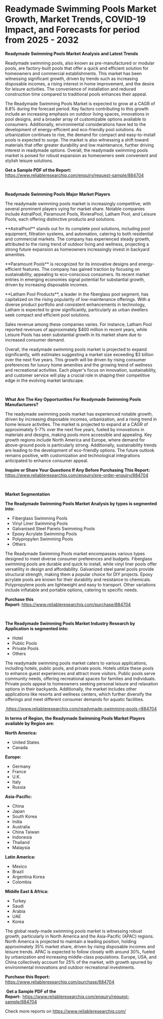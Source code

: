 <p><h1>Readymade Swimming Pools Market Growth, Market Trends, COVID-19 Impact, and Forecasts for period from 2025 - 2032</h1></p><p><strong>Readymade Swimming Pools Market Analysis and Latest Trends</strong></p>
<p><p>Readymade swimming pools, also known as pre-manufactured or modular pools, are factory-built pools that offer a quick and efficient solution for homeowners and commercial establishments. This market has been witnessing significant growth, driven by trends such as increasing disposable incomes, a rising interest in home improvement, and the desire for leisure activities. The convenience of installation and reduced construction time compared to traditional pools enhances their appeal.</p><p>The Readymade Swimming Pools Market is expected to grow at a CAGR of 8.8% during the forecast period. Key factors contributing to this growth include an increasing emphasis on outdoor living spaces, innovations in pool designs, and a broader array of customizable options available to consumers. Additionally, environmental considerations have led to the development of energy-efficient and eco-friendly pool solutions. As urbanization continues to rise, the demand for compact and easy-to-install pools is expected to surge. The market is also witnessing a shift toward materials that offer greater durability and low maintenance, further driving interest in readymade options. Overall, the readymade swimming pools market is poised for robust expansion as homeowners seek convenient and stylish leisure solutions.</p></p>
<p><strong>Get a Sample PDF of the Report:&nbsp;</strong> <a href="https://www.reliableresearchiq.com/enquiry/request-sample/884704?utm_campaign=3513&utm_medium=2&utm_source=Github&utm_content=ia&utm_term=04042025&utm_id=readymade-swimming-pools">https://www.reliableresearchiq.com/enquiry/request-sample/884704</a></p>
<p>&nbsp;</p>
<p><strong>Readymade Swimming Pools Major Market Players</strong></p>
<p><p>The readymade swimming pools market is increasingly competitive, with several prominent players vying for market share. Notable companies include AstralPool, Paramount Pools, RivieraPool, Latham Pool, and Leisure Pools, each offering distinctive products and solutions.</p><p>**AstralPool** stands out for its complete pool solutions, including pool equipment, filtration systems, and automation, catering to both residential and commercial markets. The company has experienced steady growth, attributed to the rising trend of outdoor living and wellness, projecting a strong future expansion as homeowners increasingly invest in backyard amenities.</p><p>**Paramount Pools** is recognized for its innovative designs and energy-efficient features. The company has gained traction by focusing on sustainability, appealing to eco-conscious consumers. Its recent market entries in emerging economies signal potential for substantial growth, driven by increasing disposable incomes.</p><p>**Latham Pool Products**, a leader in the fiberglass pool segment, has capitalized on the rising popularity of low-maintenance offerings. With a diverse product portfolio and consistent enhancements in technology, Latham is expected to grow significantly, particularly as urban dwellers seek compact and efficient pool solutions.</p><p>Sales revenue among these companies varies. For instance, Latham Pool reported revenues of approximately $400 million in recent years, while Leisure Pools has seen substantial growth in its market share due to increased consumer demand.</p><p>Overall, the readymade swimming pools market is projected to expand significantly, with estimates suggesting a market size exceeding $3 billion over the next five years. This growth will be driven by rising consumer preferences for luxury home amenities and the growing trend of wellness and recreational activities. Each player's focus on innovation, sustainability, and customer service will play a crucial role in shaping their competitive edge in the evolving market landscape.</p></p>
<p>&nbsp;</p>
<p><strong>What Are The Key Opportunities For Readymade Swimming Pools Manufacturers?</strong></p>
<p><p>The readymade swimming pools market has experienced notable growth, driven by increasing disposable incomes, urbanization, and a rising trend in home leisure activities. The market is projected to expand at a CAGR of approximately 5-7% over the next five years, fueled by innovations in materials and designs, making pools more accessible and appealing. Key growth regions include North America and Europe, where demand for above-ground pools is particularly strong. Additionally, sustainability trends are leading to the development of eco-friendly options. The future outlook remains positive, with customization and technological integrations anticipated to enhance consumer appeal.</p></p>
<p><strong>Inquire or Share Your Questions If Any Before Purchasing This Report:</strong> <a href="https://www.reliableresearchiq.com/enquiry/pre-order-enquiry/884704?utm_campaign=3513&utm_medium=2&utm_source=Github&utm_content=ia&utm_term=04042025&utm_id=readymade-swimming-pools">https://www.reliableresearchiq.com/enquiry/pre-order-enquiry/884704</a></p>
<p>&nbsp;</p>
<p><strong>Market Segmentation</strong></p>
<p><strong>The Readymade Swimming Pools Market Analysis by types is segmented into:</strong></p>
<p><ul><li>Fiberglass Swimming Pools</li><li>Vinyl Liner Swimming Pools</li><li>Galvanised Steel Panels Swimming Pools</li><li>Epoxy Acrylate Swimming Pools</li><li>Polypropylen Swimming Pools</li><li>Others</li></ul></p>
<p><p>The Readymade Swimming Pools market encompasses various types designed to meet diverse consumer preferences and budgets. Fiberglass swimming pools are durable and quick to install, while vinyl liner pools offer versatility in design and affordability. Galvanized steel panel pools provide structural strength, making them a popular choice for DIY projects. Epoxy acrylate pools are known for their durability and resistance to chemicals. Polypropylene pools are lightweight and easy to transport. Other variations include inflatable and portable options, catering to specific needs.</p></p>
<p><strong>Purchase this Report:&nbsp;</strong><a href="https://www.reliableresearchiq.com/purchase/884704?utm_campaign=3513&utm_medium=2&utm_source=Github&utm_content=ia&utm_term=04042025&utm_id=readymade-swimming-pools">https://www.reliableresearchiq.com/purchase/884704</a></p>
<p>&nbsp;</p>
<p><strong>The Readymade Swimming Pools Market Industry Research by Application is segmented into:</strong></p>
<p><ul><li>Hotel</li><li>Public Pools</li><li>Private Pools</li><li>Others</li></ul></p>
<p><p>The readymade swimming pools market caters to various applications, including hotels, public pools, and private pools. Hotels utilize these pools to enhance guest experiences and attract more visitors. Public pools serve community needs, offering recreational spaces for families and individuals. Private pools appeal to homeowners seeking personal leisure and relaxation options in their backyards. Additionally, the market includes other applications like resorts and wellness centers, which further diversify the offerings and meet different consumer demands for aquatic facilities.</p></p>
<p><a href="https://www.reliableresearchiq.com/readymade-swimming-pools-r884704?utm_campaign=3513&utm_medium=2&utm_source=Github&utm_content=ia&utm_term=04042025&utm_id=readymade-swimming-pools">&nbsp;https://www.reliableresearchiq.com/readymade-swimming-pools-r884704</a></p>
<p><strong>In terms of Region, the Readymade Swimming Pools Market Players available by Region are:</strong></p>
<p>
    <p> <strong> North America: </strong>
        <ul>
            <li>United States</li>
            <li>Canada</li>
        </ul>
        </p> 
    <p> <strong> Europe: </strong>
        <ul>
            <li>Germany</li>
            <li>France</li>
            <li>U.K.</li>
            <li>Italy</li>
            <li>Russia</li>
        </ul>
        </p> 
    <p> <strong> Asia-Pacific: </strong>
        <ul>
            <li>China</li>
            <li>Japan</li>
            <li>South Korea</li>
            <li>India</li>
            <li>Australia</li>
            <li>China Taiwan</li>
            <li>Indonesia</li>
            <li>Thailand</li>
            <li>Malaysia</li>
        </ul>
        </p> 
    <p> <strong> Latin America: </strong>
        <ul>
            <li>Mexico</li>
            <li>Brazil</li>
            <li>Argentina Korea</li>
            <li>Colombia</li>
        </ul>
        </p> 
    <p> <strong> Middle East & Africa: </strong>
        <ul>
            <li>Turkey</li>
            <li>Saudi</li>
            <li>Arabia</li>
            <li>UAE</li>
            <li>Korea</li>
        </ul>
    </p>
    </p>
<p><p>The global ready-made swimming pools market is witnessing robust growth, particularly in North America and the Asia-Pacific (APAC) regions. North America is projected to maintain a leading position, holding approximately 35% market share, driven by rising disposable incomes and leisure trends. APAC is expected to follow closely with around 30%, fueled by urbanization and increasing middle-class populations. Europe, USA, and China collectively account for 25% of the market, with growth spurred by environmental innovations and outdoor recreational investments.</p></p>
<p><strong>Purchase this Report: </strong><a href="https://www.reliableresearchiq.com/purchase/884704?utm_campaign=3513&utm_medium=2&utm_source=Github&utm_content=ia&utm_term=04042025&utm_id=readymade-swimming-pools">https://www.reliableresearchiq.com/purchase/884704</a></p>
<p>&nbsp;<strong>Get a Sample PDF of the Report:&nbsp;&nbsp;</strong><a href="https://www.reliableresearchiq.com/enquiry/request-sample/884704?utm_campaign=3513&utm_medium=2&utm_source=Github&utm_content=ia&utm_term=04042025&utm_id=readymade-swimming-pools">https://www.reliableresearchiq.com/enquiry/request-sample/884704</a></p>
<p><strong></strong></p>
<p>Check more reports on <a href="https://www.reliableresearchiq.com/?utm_campaign=3513&utm_medium=2&utm_source=Github&utm_content=ia&utm_term=04042025&utm_id=readymade-swimming-pools">https://www.reliableresearchiq.com/</a></p>